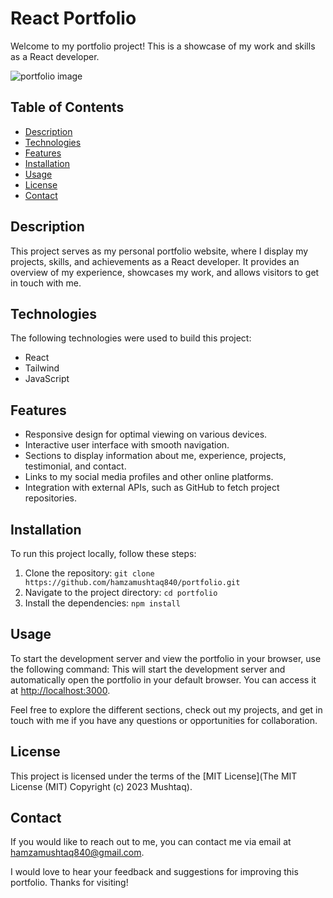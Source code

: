 # React Portfolio

Welcome to my portfolio project! This is a showcase of my work and skills as a React developer.

![portfolio image]([http://url/to/img.png](https://firebasestorage.googleapis.com/v0/b/deploy-fleadisc.appspot.com/o/courseImages%2FPortfolio.png_xwevq31hd4l?alt=media&token=481ddd67-2e3c-4ce9-80d5-dbfce9e51568))


## Table of Contents

- [Description](#description)
- [Technologies](#technologies)
- [Features](#features)
- [Installation](#installation)
- [Usage](#usage)
- [License](#license)
- [Contact](#contact)

## Description

This project serves as my personal portfolio website, where I display my projects, skills, and achievements as a React developer. It provides an overview of my experience, showcases my work, and allows visitors to get in touch with me.

## Technologies

The following technologies were used to build this project:

- React
- Tailwind
- JavaScript

## Features

- Responsive design for optimal viewing on various devices.
- Interactive user interface with smooth navigation.
- Sections to display information about me, experience, projects, testimonial, and contact.
- Links to my social media profiles and other online platforms.
- Integration with external APIs, such as GitHub to fetch project repositories.

## Installation

To run this project locally, follow these steps:

1. Clone the repository: `git clone https://github.com/hamzamushtaq840/portfolio.git`
2. Navigate to the project directory: `cd portfolio`
3. Install the dependencies: `npm install`

## Usage

To start the development server and view the portfolio in your browser, use the following command:
This will start the development server and automatically open the portfolio in your default browser. You can access it at [http://localhost:3000](http://localhost:3000).

Feel free to explore the different sections, check out my projects, and get in touch with me if you have any questions or opportunities for collaboration.

## License

This project is licensed under the terms of the [MIT License](The MIT License (MIT) Copyright (c) 2023 Mushtaq).

## Contact

If you would like to reach out to me, you can contact me via email at [hamzamushtaq840@gmail.com](mailto:hamzamushtaq840@gmail.com).

I would love to hear your feedback and suggestions for improving this portfolio. Thanks for visiting!
